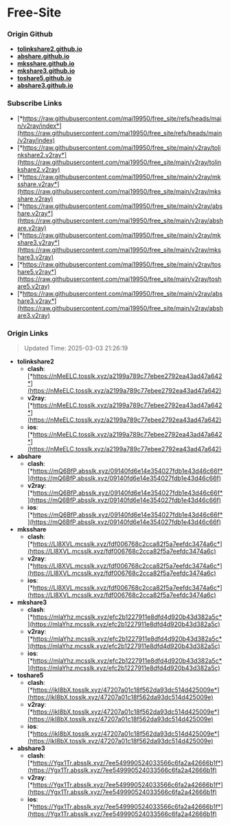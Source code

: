 # Free-Site

### Origin Github

- [**tolinkshare2.github.io**](https://github.com/tolinkshare2/tolinkshare2.github.io)
- [**abshare.github.io**](https://github.com/abshare/abshare.github.io)
- [**mksshare.github.io**](https://github.com/mksshare/mksshare.github.io)
- [**mkshare3.github.io**](https://github.com/mkshare3/mkshare3.github.io)
- [**toshare5.github.io**](https://github.com/toshare5/toshare5.github.io)
- [**abshare3.github.io**](https://github.com/abshare3/abshare3.github.io)

### Subscribe Links

- [*https://raw.githubusercontent.com/mai19950/free_site/refs/heads/main/v2ray/index*](https://raw.githubusercontent.com/mai19950/free_site/refs/heads/main/v2ray/index)
- [*https://raw.githubusercontent.com/mai19950/free_site/main/v2ray/tolinkshare2.v2ray*](https://raw.githubusercontent.com/mai19950/free_site/main/v2ray/tolinkshare2.v2ray)
- [*https://raw.githubusercontent.com/mai19950/free_site/main/v2ray/mksshare.v2ray*](https://raw.githubusercontent.com/mai19950/free_site/main/v2ray/mksshare.v2ray)
- [*https://raw.githubusercontent.com/mai19950/free_site/main/v2ray/abshare.v2ray*](https://raw.githubusercontent.com/mai19950/free_site/main/v2ray/abshare.v2ray)
- [*https://raw.githubusercontent.com/mai19950/free_site/main/v2ray/mkshare3.v2ray*](https://raw.githubusercontent.com/mai19950/free_site/main/v2ray/mkshare3.v2ray)
- [*https://raw.githubusercontent.com/mai19950/free_site/main/v2ray/toshare5.v2ray*](https://raw.githubusercontent.com/mai19950/free_site/main/v2ray/toshare5.v2ray)
- [*https://raw.githubusercontent.com/mai19950/free_site/main/v2ray/abshare3.v2ray*](https://raw.githubusercontent.com/mai19950/free_site/main/v2ray/abshare3.v2ray)

### Origin Links

> Updated Time: 2025-03-03 21:26:19

- **tolinkshare2**
  - **clash**: [*https://nMeELC.tosslk.xyz/a2199a789c77ebee2792ea43ad47a642*](https://nMeELC.tosslk.xyz/a2199a789c77ebee2792ea43ad47a642)
  - **v2ray**: [*https://nMeELC.tosslk.xyz/a2199a789c77ebee2792ea43ad47a642*](https://nMeELC.tosslk.xyz/a2199a789c77ebee2792ea43ad47a642)
  - **ios**: [*https://nMeELC.tosslk.xyz/a2199a789c77ebee2792ea43ad47a642*](https://nMeELC.tosslk.xyz/a2199a789c77ebee2792ea43ad47a642)
- **abshare**
  - **clash**: [*https://mQ6BfP.absslk.xyz/09140fd6e14e354027fdb1e43d46c66f*](https://mQ6BfP.absslk.xyz/09140fd6e14e354027fdb1e43d46c66f)
  - **v2ray**: [*https://mQ6BfP.absslk.xyz/09140fd6e14e354027fdb1e43d46c66f*](https://mQ6BfP.absslk.xyz/09140fd6e14e354027fdb1e43d46c66f)
  - **ios**: [*https://mQ6BfP.absslk.xyz/09140fd6e14e354027fdb1e43d46c66f*](https://mQ6BfP.absslk.xyz/09140fd6e14e354027fdb1e43d46c66f)
- **mksshare**
  - **clash**: [*https://Ll8XVL.mcsslk.xyz/fdf006768c2cca82f5a7eefdc3474a6c*](https://Ll8XVL.mcsslk.xyz/fdf006768c2cca82f5a7eefdc3474a6c)
  - **v2ray**: [*https://Ll8XVL.mcsslk.xyz/fdf006768c2cca82f5a7eefdc3474a6c*](https://Ll8XVL.mcsslk.xyz/fdf006768c2cca82f5a7eefdc3474a6c)
  - **ios**: [*https://Ll8XVL.mcsslk.xyz/fdf006768c2cca82f5a7eefdc3474a6c*](https://Ll8XVL.mcsslk.xyz/fdf006768c2cca82f5a7eefdc3474a6c)
- **mkshare3**
  - **clash**: [*https://mlaYhz.mcsslk.xyz/efc2b1227911e8dfd4d920b43d382a5c*](https://mlaYhz.mcsslk.xyz/efc2b1227911e8dfd4d920b43d382a5c)
  - **v2ray**: [*https://mlaYhz.mcsslk.xyz/efc2b1227911e8dfd4d920b43d382a5c*](https://mlaYhz.mcsslk.xyz/efc2b1227911e8dfd4d920b43d382a5c)
  - **ios**: [*https://mlaYhz.mcsslk.xyz/efc2b1227911e8dfd4d920b43d382a5c*](https://mlaYhz.mcsslk.xyz/efc2b1227911e8dfd4d920b43d382a5c)
- **toshare5**
  - **clash**: [*https://jkI8bX.tosslk.xyz/47207a01c18f562da93dc514d425009e*](https://jkI8bX.tosslk.xyz/47207a01c18f562da93dc514d425009e)
  - **v2ray**: [*https://jkI8bX.tosslk.xyz/47207a01c18f562da93dc514d425009e*](https://jkI8bX.tosslk.xyz/47207a01c18f562da93dc514d425009e)
  - **ios**: [*https://jkI8bX.tosslk.xyz/47207a01c18f562da93dc514d425009e*](https://jkI8bX.tosslk.xyz/47207a01c18f562da93dc514d425009e)
- **abshare3**
  - **clash**: [*https://Ygx1Tr.absslk.xyz/7ee549990524033566c6fa2a42666b1f*](https://Ygx1Tr.absslk.xyz/7ee549990524033566c6fa2a42666b1f)
  - **v2ray**: [*https://Ygx1Tr.absslk.xyz/7ee549990524033566c6fa2a42666b1f*](https://Ygx1Tr.absslk.xyz/7ee549990524033566c6fa2a42666b1f)
  - **ios**: [*https://Ygx1Tr.absslk.xyz/7ee549990524033566c6fa2a42666b1f*](https://Ygx1Tr.absslk.xyz/7ee549990524033566c6fa2a42666b1f)
